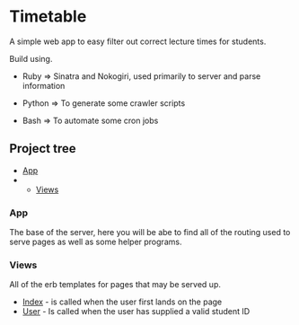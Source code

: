 # Timetable
A simple web app to easy filter out correct lecture times for students.

Build using.

* Ruby => Sinatra and Nokogiri, used primarily to server and parse information

* Python => To generate some crawler scripts

* Bash => To automate some cron jobs

## Project tree

*  [App](./app)
* *  [Views](./app/views)

### App
The base of the server, here you will be abe to find all of the routing used to serve pages as well as some helper programs.

### Views
All of the erb templates for pages that may be served up.

* [Index](./app/views/index.erb) - is called when the user first lands on the page
* [User](.app/views/user.erb) - Is called when the user has supplied a valid student ID


